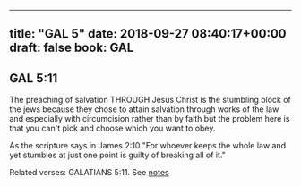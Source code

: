 
---
title: "GAL 5"
date: 2018-09-27 08:40:17+00:00
draft: false
book: GAL
---

## GAL 5:11

The preaching of salvation THROUGH Jesus Christ is the stumbling block of the jews because they chose to attain salvation through works of the law and especially with circumcision rather than by faith but the problem here is that you can't pick and choose which you want to obey.

As the scripture says in James 2:10
"For whoever keeps the whole law and yet stumbles at just one point is guilty of breaking all of it."

Related verses: GALATIANS 5:11. See [notes](https://my.bible.com/notes/2997934302266384441)

